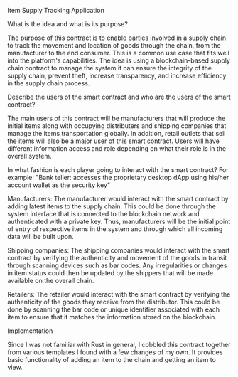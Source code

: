 Item Supply Tracking Application

What is the idea and what is its purpose?

The purpose of this contract is to enable parties involved in a supply chain to track the movement and location of goods through the chain, from the manufacturer to the end consumer. This is a common use case that fits well into the platform's capabilities. The idea is using a blockchain-based supply chain contract to manage the system it can ensure the integrity of the supply chain, prevent theft, increase transparency, and increase efficiency in the supply chain process.

Describe the users of the smart contract and who are the users of the smart contract?

The main users of this contract will be manufacturers that will produce the initial items along with occupying distributers and shipping companies that manage the items transportation globally. In addition, retail outlets that sell the items will also be a major user of this smart contract. Users will have different information access and role depending on what their role is in the overall system.

In what fashion is each player going to interact with the smart contract? For example: "Bank teller: accesses the proprietary desktop dApp using his/her account wallet as the security key"

Manufacturers: The manufacturer would interact with the smart contract by adding latest items to the supply chain. This could be done through the system interface that is connected to the blockchain network and authenticated with a private key. Thus, manufacturers will be the initial point of entry of respective items in the system and through which all incoming data will be built upon.

Shipping companies: The shipping companies would interact with the smart contract by verifying the authenticity and movement of the goods in transit through scanning devices such as bar codes. Any irregularities or changes in item status could then be updated by the shippers that will be made available on the overall chain.

Retailers: The retailer would interact with the smart contract by verifying the authenticity of the goods they receive from the distributor. This could be done by scanning the bar code or unique identifier associated with each item to ensure that it matches the information stored on the blockchain.

Implementation

Since I was not familiar with Rust in general, I cobbled this contract together from various templates I found with a few changes of my own. It provides basic functionality of adding an item to the chain and getting an item to view. 
